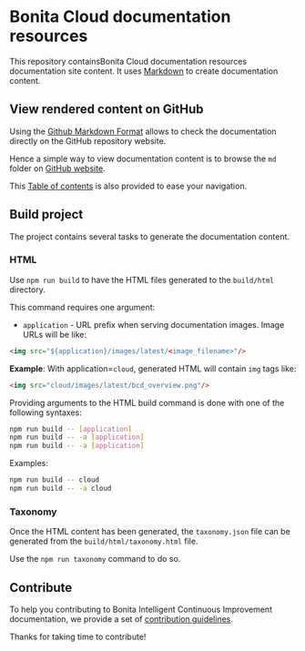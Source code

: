# Bonita Cloud documentation resources

This repository containsBonita Cloud documentation resources documentation site content.
It uses [Markdown](https://help.github.com/categories/writing-on-github/) to create documentation content.


## View rendered content on GitHub

Using the [Github Markdown Format](https://help.github.com/categories/writing-on-github/) allows to check the documentation directly on the GitHub repository website.

Hence a simple way to view documentation content is to browse the `md` folder on [GitHub website](md).

This [Table of contents](md/taxonomy.md) is also provided to ease your navigation.

## Build project

The project contains several tasks to generate the documentation content.

### HTML

Use `npm run build` to have the HTML files generated to the `build/html` directory.

This command requires one argument:
- `application` - URL prefix when serving documentation images. Image URLs will be like:
```html
<img src="${application}/images/latest/<image_filename>"/>
```

**Example**: With application=`cloud`, generated HTML will contain `img` tags like:
```html
<img src="cloud/images/latest/bcd_overview.png"/>
```

Providing arguments to the HTML build command is done with one of the following syntaxes:
```bash
npm run build -- [application] 
npm run build -- -a [application]
npm run build -- -a [application]
```

Examples:
```bash
npm run build -- cloud
npm run build -- -a cloud
```

### Taxonomy

Once the HTML content has been generated, the `taxonomy.json` file can be generated from the `build/html/taxonomy.html` file.

Use the `npm run taxonomy` command to do so.

## Contribute

To help you contributing to Bonita Intelligent Continuous Improvement documentation, we provide a set of [contribution guidelines](https://github.com/bonitasoft/bonita-doc/blob/7.10/CONTRIBUTING.md).

Thanks for taking time to contribute!